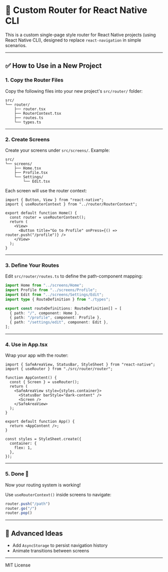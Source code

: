 # 🧭 Custom Router for React Native CLI

This is a custom single-page style router for React Native projects (using React Native CLI), designed to replace `react-navigation` in simple scenarios.

---

## ✅ How to Use in a New Project

### 1. Copy the Router Files

Copy the following files into your new project's `src/router/` folder:

```
src/
└── router/
    ├── router.tsx
    ├── RouterContext.tsx
    ├── routes.ts
    └── types.ts
```

---

### 2. Create Screens

Create your screens under `src/screens/`. Example:

```
src/
└── screens/
    ├── Home.tsx
    ├── Profile.tsx
    └── Settings/
        └── Edit.tsx
```

Each screen will use the router context:

```tsx
import { Button, View } from "react-native";
import { useRouterContext } from "../router/RouterContext";

export default function Home() {
  const router = useRouterContext();
  return (
    <View>
      <Button title="Go to Profile" onPress={() => router.push("/profile")} />
    </View>
  );
}
```

---

### 3. Define Your Routes

Edit `src/router/routes.ts` to define the path-component mapping:

```ts
import Home from "../screens/Home";
import Profile from "../screens/Profile";
import Edit from "../screens/Settings/Edit";
import type { RouteDefinition } from "./types";

export const routeDefinitions: RouteDefinition[] = [
  { path: "/", component: Home },
  { path: "/profile", component: Profile },
  { path: "/settings/edit", component: Edit },
];
```

---

### 4. Use in App.tsx

Wrap your app with the router:

```tsx
import { SafeAreaView, StatusBar, StyleSheet } from "react-native";
import { useRouter } from "./src/router/router";

function AppContent() {
  const { Screen } = useRouter();
  return (
    <SafeAreaView style={styles.container}>
      <StatusBar barStyle="dark-content" />
      <Screen />
    </SafeAreaView>
  );
}

export default function App() {
  return <AppContent />;
}

const styles = StyleSheet.create({
  container: {
    flex: 1,
  },
});
```

---

### 5. Done 🎉

Now your routing system is working!

Use `useRouterContext()` inside screens to navigate:

```ts
router.push("/path")
router.go("/")
router.pop()
```

---

## 🧪 Advanced Ideas

- Add `AsyncStorage` to persist navigation history
- Animate transitions between screens

---

MIT License
